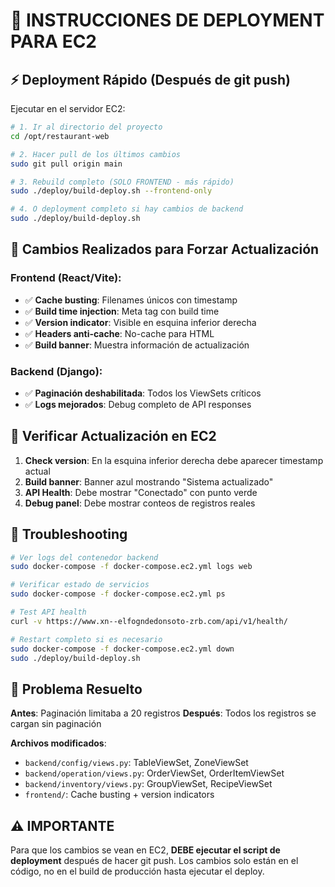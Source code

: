 # 🚀 INSTRUCCIONES DE DEPLOYMENT PARA EC2

## ⚡ Deployment Rápido (Después de git push)

Ejecutar en el servidor EC2:

```bash
# 1. Ir al directorio del proyecto
cd /opt/restaurant-web

# 2. Hacer pull de los últimos cambios
sudo git pull origin main

# 3. Rebuild completo (SOLO FRONTEND - más rápido)
sudo ./deploy/build-deploy.sh --frontend-only

# 4. O deployment completo si hay cambios de backend
sudo ./deploy/build-deploy.sh
```

## 🔧 Cambios Realizados para Forzar Actualización

### Frontend (React/Vite):
- ✅ **Cache busting**: Filenames únicos con timestamp
- ✅ **Build time injection**: Meta tag con build time
- ✅ **Version indicator**: Visible en esquina inferior derecha
- ✅ **Headers anti-cache**: No-cache para HTML
- ✅ **Build banner**: Muestra información de actualización

### Backend (Django):
- ✅ **Paginación deshabilitada**: Todos los ViewSets críticos
- ✅ **Logs mejorados**: Debug completo de API responses

## 📱 Verificar Actualización en EC2

1. **Check version**: En la esquina inferior derecha debe aparecer timestamp actual
2. **Build banner**: Banner azul mostrando "Sistema actualizado"
3. **API Health**: Debe mostrar "Conectado" con punto verde
4. **Debug panel**: Debe mostrar conteos de registros reales

## 🐛 Troubleshooting

```bash
# Ver logs del contenedor backend
sudo docker-compose -f docker-compose.ec2.yml logs web

# Verificar estado de servicios
sudo docker-compose -f docker-compose.ec2.yml ps

# Test API health
curl -v https://www.xn--elfogndedonsoto-zrb.com/api/v1/health/

# Restart completo si es necesario
sudo docker-compose -f docker-compose.ec2.yml down
sudo ./deploy/build-deploy.sh
```

## 🎯 Problema Resuelto

**Antes**: Paginación limitaba a 20 registros
**Después**: Todos los registros se cargan sin paginación

**Archivos modificados**:
- `backend/config/views.py`: TableViewSet, ZoneViewSet
- `backend/operation/views.py`: OrderViewSet, OrderItemViewSet  
- `backend/inventory/views.py`: GroupViewSet, RecipeViewSet
- `frontend/`: Cache busting + version indicators

## ⚠️ IMPORTANTE

Para que los cambios se vean en EC2, **DEBE ejecutar el script de deployment** después de hacer git push. Los cambios solo están en el código, no en el build de producción hasta ejecutar el deploy.